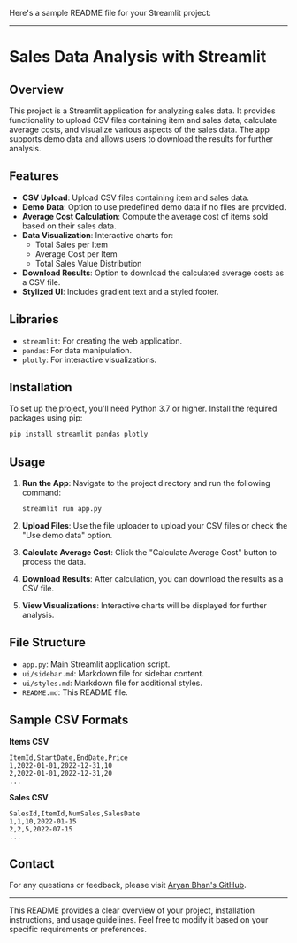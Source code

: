 Here's a sample README file for your Streamlit project:

---

# Sales Data Analysis with Streamlit

## Overview

This project is a Streamlit application for analyzing sales data. It provides functionality to upload CSV files containing item and sales data, calculate average costs, and visualize various aspects of the sales data. The app supports demo data and allows users to download the results for further analysis.

## Features

- **CSV Upload**: Upload CSV files containing item and sales data.
- **Demo Data**: Option to use predefined demo data if no files are provided.
- **Average Cost Calculation**: Compute the average cost of items sold based on their sales data.
- **Data Visualization**: Interactive charts for:
  - Total Sales per Item
  - Average Cost per Item
  - Total Sales Value Distribution
- **Download Results**: Option to download the calculated average costs as a CSV file.
- **Stylized UI**: Includes gradient text and a styled footer.

## Libraries

- `streamlit`: For creating the web application.
- `pandas`: For data manipulation.
- `plotly`: For interactive visualizations.

## Installation

To set up the project, you'll need Python 3.7 or higher. Install the required packages using pip:

```bash
pip install streamlit pandas plotly
```

## Usage

1. **Run the App**: Navigate to the project directory and run the following command:

    ```bash
    streamlit run app.py
    ```

2. **Upload Files**: Use the file uploader to upload your CSV files or check the "Use demo data" option.

3. **Calculate Average Cost**: Click the "Calculate Average Cost" button to process the data.

4. **Download Results**: After calculation, you can download the results as a CSV file.

5. **View Visualizations**: Interactive charts will be displayed for further analysis.

## File Structure

- `app.py`: Main Streamlit application script.
- `ui/sidebar.md`: Markdown file for sidebar content.
- `ui/styles.md`: Markdown file for additional styles.
- `README.md`: This README file.

## Sample CSV Formats

**Items CSV**
```csv
ItemId,StartDate,EndDate,Price
1,2022-01-01,2022-12-31,10
2,2022-01-01,2022-12-31,20
...
```

**Sales CSV**
```csv
SalesId,ItemId,NumSales,SalesDate
1,1,10,2022-01-15
2,2,5,2022-07-15
...
```

## Contact

For any questions or feedback, please visit [Aryan Bhan's GitHub](https://github.com/aryanbhanaays).

---

This README provides a clear overview of your project, installation instructions, and usage guidelines. Feel free to modify it based on your specific requirements or preferences.
